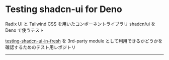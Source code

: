 # Testing shadcn-ui for Deno

Radix UI と Tailwind CSS を用いたコンポーネントライブラリ shadcn/ui を Deno で使うテスト

[testing-shadcn-ui-in-fresh]() を 3rd-party module として利用できるかどうかを確認するためのテスト用レポジトリ

--------------

